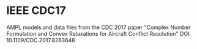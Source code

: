 # IEEE CDC17
AMPL models and data files from the CDC 2017 paper "Complex Number Formulation and Convex Relaxations for Aircraft Conflict Resolution" DOI: 10.1109/CDC.2017.8263648
